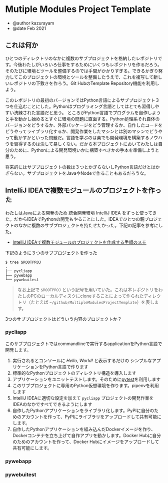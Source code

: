 # Mutiple Modules Project Template

- @author kazurayam
- @date Feb 2021

## これは何か

ひとつのディレクトリのなかに複数のサブプロジェクトを格納したレポジトリです。今後わたしがいろいろ仕事をするためにいくつもレポジトリを作るだろう。そのたびに環境とツールを整備するのでは手間がかかりすぎる。できるかぎり努力してこのプロジェクトの環境とツールを整備したうえで、これを複写して新しいレポジトリの下敷きを作ろう。Git HubのTemplate Repository機能を利用しよう。

このレポジトリの最初のバージョンではPython言語によるサブプロジェクト３つを仕込むことにした。Pythonはプログラミング言語としてはとても習得しやすい洗練された言語だと思う。 ところがPython言語でプログラムを自作しようと手を動かし始めるとすぐに環境の問題に直面する。Python処理系それ自体のバージョンをどうするか、外部パッケージをどう管理するか、自作したコードをどうやってライブラリ化するか、開発作業をしたマシンとは別のマシンでどうやって動かすかといった問題だ。言語を学ぶのは楽でも開発環境を構築するノウハウを習得するのは決して易しくない。だから本プロジェクトにおいてわたしは自分のために、Pythonによる開発環境いかに構築すべきかの手本を準備しようと思う。

将来的にはサブプロジェクトの数は３つとかぎらないしPython言語だけとはかぎらない。サブプロジェクトをJavaやNodeで作ることもあるだろうな。

## IntelliJ IDEAで複数モジュールのプロジェクトを作った

わたしはJavaによる開発のため 統合開発環境 IntelliJ IDEA をずっと使ってきた。だからIDEAでPythonの開発もやることにした。IDEAでひとつの親プロジェクトのなかに複数のサブプロジェクトを持たせたかった。下記の記事を参考にした。

- [IntelliJ IDEAで複数モジュールのプロジェクトを作成する手順のメモ](https://qiita.com/rubytomato@github/items/e534e4f1187801b7e159)

下記のように３つのサブプロジェクトを作った

```
$ tree $ROOTPROJ
.
├── pycliapp
├── pywebapp
└── pywebuitest
```

>なお上記で `$ROOTPROJ` という記号を用いていた。これは本レポジトリをわたしのPCのローカルディスクにcloneすることによって作られたディレクトリ（たとえば `~/github/MultipleModulesProjectTemplate`）を表します。

3つのサブプロジェクトはどういう内容のプロジェクトか？

### pycliapp

このサブプロジェクトではcommandlineで実行するapplicationをPython言語で開発します。

1. 実行されるとコンソールに *Hello, World!* と表示するだけの
   シンプルなアプリケーションをPython言語で作ります
1. 標準的なPythonプロジェクトのディレクトリ構造を導入します
1. アプリケーションをユニットテストします。そのために[pytest](https://docs.pytest.org/en/stable/)を利用します
1. このサブプロジェクトに専用のPython仮想環境を作ります。pipenvを利用します
1. IntelliJ IDEAに適切な設定を加えて `pycliapp` プロジェクトの開発作業をIDEAのなかですべてできるようにします
1. 自作したPythonアプリケーションをライブラリ化します。PyPIに自分のためのアカウントを作って、PyPIにライブラリをアップロードして共有可能にします。
1. 自作したPythonアプリケーションを組み込んだDockerイメージを作り、Dockerコンテナを立ち上げて自作アプリを動かします。Docker Hubに自分のためのアカウントを作って、Docker Hubにイメージをアップロードして共有可能にします。

### pywebapp

### pywebuitest



